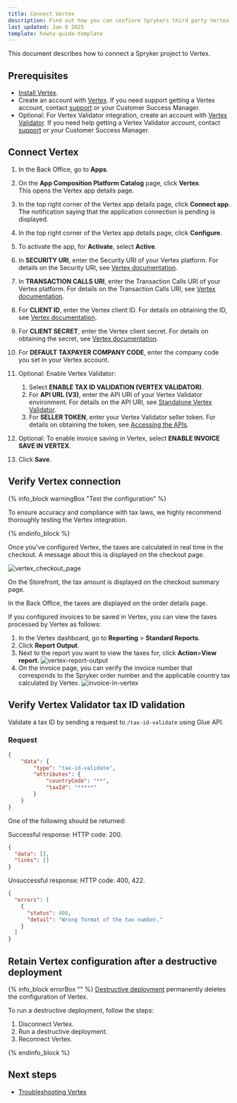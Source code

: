 ```yaml
---
title: Connect Vertex
description: Find out how you can confiure Sprykers third party Vertex in to your Spryker Based project.
last_updated: Jan 8 2025
template: howto-guide-template
---
```


This document describes how to connect a Spryker project to Vertex.

## Prerequisites

- [Install Vertex](/docs/pbc/all/tax-management/{{page.version}}/base-shop/third-party-integrations/vertex/install-vertex/install-vertex.html).
- Create an account with [Vertex](https://www.vertexinc.com/). If you need support getting a Vertex account, contact [support](https://support.spryker.com/) or your Customer Success Manager.
- Optional: For Vertex Validator integration, create an account with [Vertex Validator](https://www.vertexinc.com/). If you need help getting a Vertex Validator account, contact [support](https://support.spryker.com/) or your Customer Success Manager.

## Connect Vertex

1. In the Back Office, go to **Apps**.
2. On the **App Composition Platform Catalog** page, click **Vertex**.  
   This opens the Vertex app details page.
3. In the top right corner of the Vertex app details page, click **Connect app**.  
   The notification saying that the application connection is pending is displayed.
4. In the top right corner of the Vertex app details page, click **Configure**.
5. To activate the app, for **Activate**, select **Active**.
6. In **SECURITY URI**, enter the Security URI of your Vertex platform. For details on the Security URI, see [Vertex documentation](https://tax-calc-api.vertexcloud.com/resources/index.html).
7. In **TRANSACTION CALLS URI**, enter the Transaction Calls URI of your Vertex platform. For details on the Transaction Calls URI, see [Vertex documentation](https://tax-calc-api.vertexcloud.com/resources/index.html).
8. For **CLIENT ID**, enter the Vertex client ID. For details on obtaining the ID, see [Vertex documentation](https://tax-calc-api.vertexcloud.com/resources/index.html).
9. For **CLIENT SECRET**, enter the Vertex client secret. For details on obtaining the secret, see [Vertex documentation](https://tax-calc-api.vertexcloud.com/resources/index.html).
10. For **DEFAULT TAXPAYER COMPANY CODE**, enter the company code you set in your Vertex account.
11. Optional: Enable Vertex Validator:

    1. Select **ENABLE TAX ID VALIDATION (VERTEX VALIDATOR)**.
    2. For **API URL (V3)**, enter the API URI of your Vertex Validator environment. For details on the API URI, see [Standalone Vertex Validator](https://developer.vertexinc.com/vertex-marketplaces/docs/standalone#useful-links).
    3. For **SELLER TOKEN**, enter your Vertex Validator seller token. For details on obtaining the token, see [Accessing the APIs](https://developer.vertexinc.com/vertex-marketplaces/docs/getting-started-1).

12. Optional: To enable invoice saving in Vertex, select **ENABLE INVOICE SAVE IN VERTEX**.
13. Click **Save**.

## Verify Vertex connection

{% info_block warningBox "Test the configuration" %}

To ensure accuracy and compliance with tax laws, we highly recommend thoroughly testing the Vertex integration.

{% endinfo_block %}

Once you've configured Vertex, the taxes are calculated in real time in the checkout. A message about this is displayed on the checkout page.

![vertex_checkout_page](https://spryker.s3.eu-central-1.amazonaws.com/docs/pbc/all/tax-management/vertex/configure-vertex/vertex_checkout_page.png)

On the Storefront, the tax amount is displayed on the checkout summary page.

In the Back Office, the taxes are displayed on the order details page.

If you configured invoices to be saved in Vertex, you can view the taxes processed by Vertex as follows:

1. In the Vertex dashboard, go to **Reporting** > **Standard Reports**.
2. Click **Report Output**.
3. Next to the report you want to view the taxes for, click **Action**>**View report**.
![vertex-report-output](https://spryker.s3.eu-central-1.amazonaws.com/docs/pbc/all/tax-management/vertex/configure-vertex/vertex-report-output.png)
4. On the invoice page, you can verify the invoice number that corresponds to the Spryker order number and the applicable country tax calculated by Vertex.
![invoice-in-vertex](https://spryker.s3.eu-central-1.amazonaws.com/docs/pbc/all/tax-management/vertex/configure-vertex/invoice-in-vertex.png)


## Verify Vertex Validator tax ID validation

Validate a tax ID by sending a request to `/tax-id-validate` using Glue API.

### Request

```json
{
    "data": {
        "type": "tax-id-validate",
        "attributes": {
            "countryCode": "**",
            "taxId": "*****"
        }
    }
}
```

One of the following should be returned:

Successful response: HTTP code: 200.

```json
{
  "data": [],
  "links": []
}
```

Unsuccessful response: HTTP code: 400, 422.

```json
{
  "errors": [
    {
      "status": 400,
      "detail": "Wrong format of the tax number."
    }
  ]
}
```

## Retain Vertex configuration after a destructive deployment

{% info_block errorBox "" %}
[Destructive deployment](https://spryker.com/docs/dg/dev/acp/retaining-acp-apps-when-running-destructive-deployments.html) permanently deletes the configuration of Vertex.

To run a destructive deployment, follow the steps:
1. Disconnect Vertex.
2. Run a destructive deployment.
3. Reconnect Vertex.

{% endinfo_block %}

## Next steps

- [Troubleshooting Vertex](/docs/pbc/all/tax-management/{{page.version}}/base-shop/third-party-integrations/vertex/troubleshooting-vertex.html)
